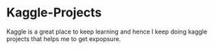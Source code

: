 # Kaggle-Projects

Kaggle is a great place to keep learning and hence I keep doing kaggle projects that helps me to get expopsure. 
